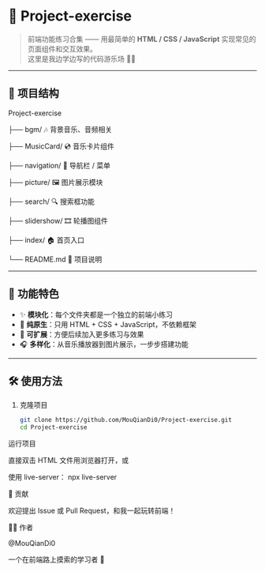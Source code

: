 # 🎨 Project-exercise

> 前端功能练习合集 —— 用最简单的 **HTML / CSS / JavaScript** 实现常见的页面组件和交互效果。  
> 这里是我边学边写的代码游乐场 🎵✨

---

## 📂 项目结构

Project-exercise

├── bgm/ 🎶 背景音乐、音频相关

├── MusicCard/ 💿 音乐卡片组件

├── navigation/ 🧭 导航栏 / 菜单

├── picture/ 🖼️ 图片展示模块

├── search/ 🔍 搜索框功能

├── slidershow/ 🎞️ 轮播图组件

├── index/ 🏠 首页入口

└── README.md 📖 项目说明



---

## 🚀 功能特色

- ✨ **模块化**：每个文件夹都是一个独立的前端小练习  
- 🎨 **纯原生**：只用 HTML + CSS + JavaScript，不依赖框架  
- 📱 **可扩展**：方便后续加入更多练习与效果  
- 🎧 **多样化**：从音乐播放器到图片展示，一步步搭建功能  

---

## 🛠️ 使用方法

1. 克隆项目  
   ```bash
   git clone https://github.com/MouQianDi0/Project-exercise.git
   cd Project-exercise

运行项目

直接双击 HTML 文件用浏览器打开，或

使用 live-server：
npx live-server

🤝 贡献

欢迎提出 Issue 或 Pull Request，和我一起玩转前端！

👨‍💻 作者

@MouQianDi0

一个在前端路上摸索的学习者 🌱
